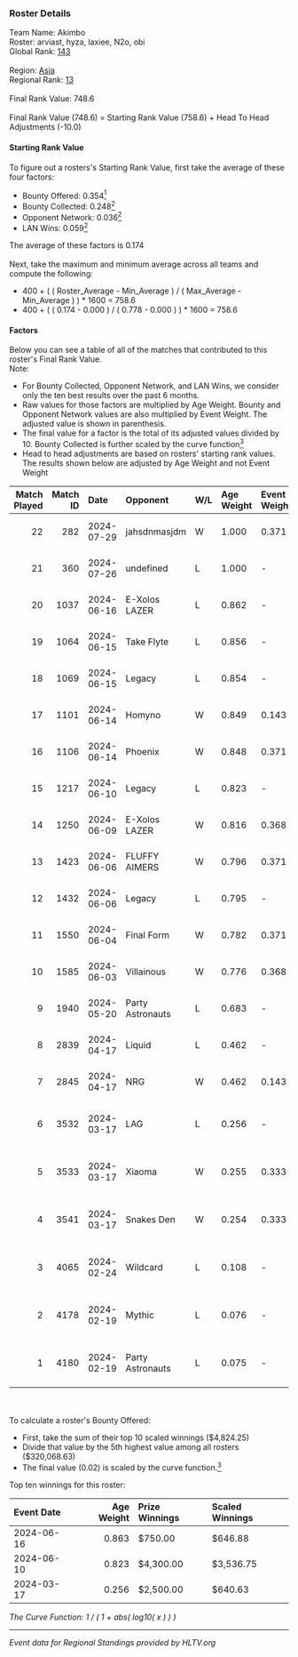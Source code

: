 ### Roster Details<br />
Team Name: Akimbo<br />
Roster: arviast, hyza, laxiee, N2o, obi<br />
Global Rank: [143](../../standings_global_2024_08_06.md)<br />
<br />
Region: [Asia]( ../../standings_asia_2024_08_06.md)<br />
Regional Rank: [13]( ../../standings_asia_2024_08_06.md)<br />
<br />
Final Rank Value:  748.6<br />
<br />
Final Rank Value (748.6) = Starting Rank Value (758.6) + Head To Head Adjustments (-10.0)<br />

#### Starting Rank Value<br />
To figure out a rosters's Starting Rank Value, first take the average of these four factors:<br />
- Bounty Offered: 0.354[<sup>1</sup>](#table2)
- Bounty Collected: 0.248[<sup>2</sup>](#table1)
- Opponent Network: 0.036[<sup>2</sup>](#table1)
- LAN Wins: 0.059[<sup>2</sup>](#table1)

The average of these factors is 0.174<br />
<br />
Next, take the maximum and minimum average across all teams and compute the following:<br />
- 400 + ( ( Roster_Average - Min_Average ) / ( Max_Average - Min_Average ) ) * 1600 = 758.6
- 400 + ( ( 0.174 - 0.000 ) / ( 0.778 - 0.000 ) ) * 1600 = 758.6


#### Factors<br />
Below you can see a table of all of the matches that contributed to this roster's Final Rank Value.<br />
Note:<br />

- For Bounty Collected, Opponent Network, and LAN Wins, we consider only the ten best results over the past 6 months.
- Raw values for those factors are multiplied by Age Weight. Bounty and Opponent Network values are also multiplied by Event Weight. The adjusted value is shown in parenthesis.
- The final value for a factor is the total of its adjusted values divided by 10. Bounty Collected is further scaled by the curve function[<sup>3</sup>](#curveFunction)
- Head to head adjustments are based on rosters' starting rank values. The results shown below are adjusted by Age Weight and not Event Weight
<span id="table1"></span><br />


| Match Played | Match ID | Date       | Opponent         | W/L | Age Weight | Event Weight | Bounty Collected | Opponent Network | LAN Wins  | H2H Adj. | Roster                                 |
| -: | -: | :- | :- | :- | :- | :- | :- | :- | :- | -: | :- |
|           22 |      282 | 2024-07-29 | jahsdnmasjdm     | W   | 1.000      | 0.371        | 0.000 (0.000)    | 0.000 (0.000)    | 0 (0.000) |     3.75 | arviast, hyza, laxiee, N2o, obi        |
|           21 |      360 | 2024-07-26 | undefined        | L   | 1.000      | -            | -                | -                | -         |   -23.93 | hyza, kmrn, laxiee, N2o, obi           |
|           20 |     1037 | 2024-06-16 | E-Xolos LAZER    | L   | 0.862      | -            | -                | -                | -         |   -12.64 | calamity, kralz , laxiee, N2o, obi     |
|           19 |     1064 | 2024-06-15 | Take Flyte       | L   | 0.856      | -            | -                | -                | -         |   -17.42 | calamity, kralz , laxiee, N2o, obi     |
|           18 |     1069 | 2024-06-15 | Legacy           | L   | 0.854      | -            | -                | -                | -         |    -5.86 | calamity, kralz , laxiee, N2o, obi     |
|           17 |     1101 | 2024-06-14 | Homyno           | W   | 0.849      | 0.143        | 0.007 (0.001)    | 0.153 (0.019)    | 0 (0.000) |     8.95 | calamity, kralz , laxiee, N2o, obi     |
|           16 |     1106 | 2024-06-14 | Phoenix          | W   | 0.848      | 0.371        | 0.004 (0.001)    | 0.270 (0.085)    | 0 (0.000) |    11.38 | calamity, kralz , laxiee, N2o, obi     |
|           15 |     1217 | 2024-06-10 | Legacy           | L   | 0.823      | -            | -                | -                | -         |    -5.50 | calamity, kralz , laxiee, N2o, obi     |
|           14 |     1250 | 2024-06-09 | E-Xolos LAZER    | W   | 0.816      | 0.368        | 0.011 (0.003)    | 0.376 (0.113)    | 0 (0.000) |    12.52 | calamity, kralz , laxiee, N2o, obi     |
|           13 |     1423 | 2024-06-06 | FLUFFY AIMERS    | W   | 0.796      | 0.371        | 0.003 (0.001)    | 0.304 (0.090)    | 0 (0.000) |    10.21 | calamity, kralz , laxiee, N2o, obi     |
|           12 |     1432 | 2024-06-06 | Legacy           | L   | 0.795      | -            | -                | -                | -         |    -5.27 | calamity, kralz , laxiee, N2o, obi     |
|           11 |     1550 | 2024-06-04 | Final Form       | W   | 0.782      | 0.371        | 0.003 (0.001)    | 0.063 (0.018)    | 0 (0.000) |     8.36 | calamity, kralz , laxiee, N2o, obi     |
|           10 |     1585 | 2024-06-03 | Villainous       | W   | 0.776      | 0.368        | 0.003 (0.001)    | 0.000 (0.000)    | 0 (0.000) |     5.56 | calamity, kralz , laxiee, N2o, obi     |
|            9 |     1940 | 2024-05-20 | Party Astronauts | L   | 0.683      | -            | -                | -                | -         |    -6.09 | calamity, kralz , laxiee, N2o, obi     |
|            8 |     2839 | 2024-04-17 | Liquid           | L   | 0.462      | -            | -                | -                | -         |    -0.14 | calamity, kralz , laxiee, N2o, obi     |
|            7 |     2845 | 2024-04-17 | NRG              | W   | 0.462      | 0.143        | 0.020 (0.001)    | 0.502 (0.033)    | 0 (0.000) |     9.43 | calamity, kralz , laxiee, N2o, obi     |
|            6 |     3532 | 2024-03-17 | LAG              | L   | 0.256      | -            | -                | -                | -         |    -3.16 | arviast, C4LLM3SU3, calamity, N2o, obi |
|            5 |     3533 | 2024-03-17 | Xiaoma           | W   | 0.255      | 0.333        | 0.001 (0.000)    | 0.010 (0.001)    | 1 (0.255) |     1.87 | arviast, C4LLM3SU3, calamity, N2o, obi |
|            4 |     3541 | 2024-03-17 | Snakes Den       | W   | 0.254      | 0.333        | 0.000 (0.000)    | 0.000 (0.000)    | 1 (0.254) |     0.96 | arviast, C4LLM3SU3, calamity, N2o, obi |
|            3 |     4065 | 2024-02-24 | Wildcard         | L   | 0.108      | -            | -                | -                | -         |    -1.17 | C4LLM3SU3, calamity, laxiee, N2o, obi  |
|            2 |     4178 | 2024-02-19 | Mythic           | L   | 0.076      | -            | -                | -                | -         |    -1.08 | C4LLM3SU3, calamity, laxiee, N2o, obi  |
|            1 |     4180 | 2024-02-19 | Party Astronauts | L   | 0.075      | -            | -                | -                | -         |    -0.67 | C4LLM3SU3, calamity, laxiee, N2o, obi  |

<br />
<span id="table2"></span><br />
To calculate a roster's Bounty Offered:<br />

- First, take the sum of their top 10 scaled winnings ($4,824.25)
- Divide that value by the 5th highest value among all rosters ($320,068.63)
- The final value (0.02) is scaled by the curve function.[<sup>3</sup>](#curveFunction)

Top ten winnings for this roster:<br />

| Event Date | Age Weight | Prize Winnings | Scaled Winnings |
| :- | -: | :- | :- |
| 2024-06-16 |      0.863 | $750.00        | $646.88         |
| 2024-06-10 |      0.823 | $4,300.00      | $3,536.75       |
| 2024-03-17 |      0.256 | $2,500.00      | $640.63         |


<span id="curveFunction"></span>_The Curve Function: 1 / ( 1 + abs( log10( x ) ) )_<br />

---
_Event data for Regional Standings provided by HLTV.org_<br />

